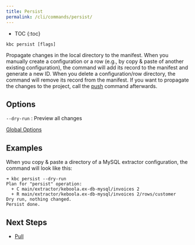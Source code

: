 ```yaml
---
title: Persist
permalink: /cli/commands/persist/
---
```


* TOC
{:toc}

```
kbc persist [flags]
```

Propagate changes in the local directory to the manifest. When you manually create a configuration or a row (e.g., by 
copy & paste of another existing configuration), the command will add its record to the manifest and generate a new ID. 
When you delete a configuration/row directory, the command will remove its record from the manifest. If you want 
to propagate the changes to the project, call the [push](/cli/commands/push/) command afterwards.

## Options

`--dry-run`
: Preview all changes

[Global Options](/cli/commands/#global-options)

## Examples

When you copy & paste a directory of a MySQL extractor configuration, the command will look like this:

```
➜ kbc persist --dry-run
Plan for "persist" operation:
  + C main/extractor/keboola.ex-db-mysql/invoices 2
  + R main/extractor/keboola.ex-db-mysql/invoices 2/rows/customer
Dry run, nothing changed.
Persist done.
```

## Next Steps

- [Pull](/cli/commands/pull/)

